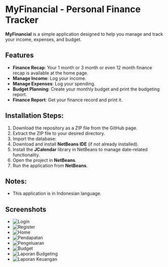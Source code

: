 # MyFinancial - Personal Finance Tracker

**MyFinancial** is a simple application designed to help you manage and track your income, expenses, and budget. 

## Features

- **Finance Recap**: Your 1 month or 3 month or even 12 month finance recap is available at the home page.
- **Manage Income**: Log your income.
- **Manage Expenses**: Log your spending. 
- **Budget Planning**: Create your monthly budget and print the budgeting report.
- **Finance Report**: Get your finance record and print it.

## Installation Steps:
1. Download the repository as a ZIP file from the GitHub page.
2. Extract the ZIP file to your desired directory.
3. Import the database:
4. Download and install **NetBeans IDE** (if not already installed).
5. Install the **JCalendar** library in NetBeans to manage date-related functionality.
6. Open the project in **NetBeans**.
7. Run the application from **NetBeans**.

## Notes:
- This application is in Indonesian language.

## Screenshots

- ![Login](MyFinancial-Personal-Finance-Tracker/MyFinancial/Images/Login.png)
- ![Register](MyFinancial-Personal-Finance-Tracker/MyFinancial/Images/Register.png)
- ![Home](MyFinancial-Personal-Finance-Tracker/MyFinancial/Images/Home.png)
- ![Pendapatan](MyFinancial-Personal-Finance-Tracker/MyFinancial/Images/Pendapatan.png)
- ![Pengeluaran](MyFinancial-Personal-Finance-Tracker/MyFinancial/Images/Pengeluaran.png)
- ![Budget](MyFinancial-Personal-Finance-Tracker/MyFinancial/Images/Budget.png)
- ![Laporan Budgeting](MyFinancial-Personal-Finance-Tracker/MyFinancial/Images/Laporan-Budgeting.png)
- ![Laporan Keuangan](MyFinancial-Personal-Finance-Tracker/MyFinancial/Images/Laporan-Keuangan.png)


